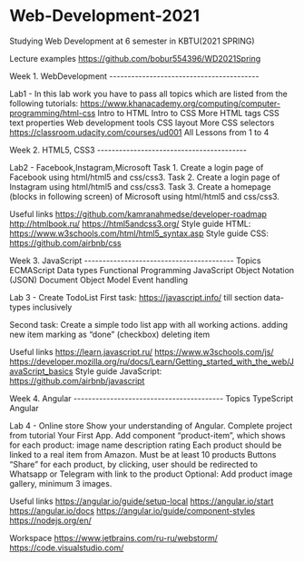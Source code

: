   # Web-Development-2021
  Studying Web Development at 6 semester in KBTU(2021 SPRING)

  Lecture examples
  https://github.com/bobur554396/WD2021Spring

 
  Week 1. WebDevelopment -----------------------------------------
  
  Lab1 - In this lab work you have to pass all topics which are listed from the following tutorials:
  https://www.khanacademy.org/computing/computer-programming/html-css
  Intro to HTML
  Intro to CSS
  More HTML tags
  CSS text properties
  Web development tools
  CSS layout
  More CSS selectors
  https://classroom.udacity.com/courses/ud001
  All Lessons from 1 to 4


  Week 2. HTML5, CSS3 -----------------------------------------
  
  Lab2 - Facebook,Instagram,Microsoft
  Task 1. Create a login page of Facebook using html/html5 and css/css3.
  Task 2. Create a login page of Instagram using html/html5 and css/css3.
  Task 3. Create a homepage (blocks in following screen) of Microsoft using html/html5 and css/css3.
  
  Useful links
  https://github.com/kamranahmedse/developer-roadmap
  http://htmlbook.ru/
  https://html5andcss3.org/
  Style guide HTML: https://www.w3schools.com/html/html5_syntax.asp
  Style guide CSS: https://github.com/airbnb/css
  
  
  Week 3. JavaScript -----------------------------------------
  Topics
  ECMAScript
  Data types
  Functional Programming
  JavaScript Object Notation (JSON)
  Document Object Model
  Event handling

  Lab 3 - Create TodoList 
  First task:
  https://javascript.info/
  till section data-types inclusively

  Second task:
  Create a simple todo list app with all working actions.
  adding new item
  marking as “done” (checkbox)
  deleting item

  Useful links
  https://learn.javascript.ru/
  https://www.w3schools.com/js/
  https://developer.mozilla.org/ru/docs/Learn/Getting_started_with_the_web/JavaScript_basics
  Style guide JavaScript: https://github.com/airbnb/javascript
  
  
  Week 4. Angular -----------------------------------------
  Topics
  TypeScript
  Angular
  
  Lab 4 - Online store
  Show your understanding of Angular.
  Complete project from tutorial Your First App.
  Add component “product-item”, which shows for each product:
  image
  name
  description
  rating
  Each product should be linked to a real item from Amazon.
  Must be at least 10 products
  Buttons “Share” for each product, by clicking, user should be redirected to Whatsapp or Telegram with link to the product 
  Optional: Add product image gallery, minimum 3 images.


  Useful links
  https://angular.io/guide/setup-local
  https://angular.io/start
  https://angular.io/docs
  https://angular.io/guide/component-styles
  https://nodejs.org/en/
  
  Workspace
  https://www.jetbrains.com/ru-ru/webstorm/
  https://code.visualstudio.com/






